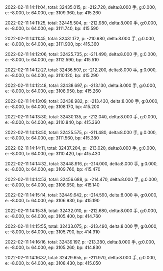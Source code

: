 2022-02-11 14:11:04, total: 32435.015, p: -212.720, delta:8.000 手, g:0.000, e: -8.000, b: 64.000, ep: 3109.360, bp: 415.260

2022-02-11 14:11:25, total: 32445.504, p: -212.980, delta:8.000 手, g:0.000, e: -8.000, b: 64.000, ep: 3111.740, bp: 415.590

2022-02-11 14:11:45, total: 32431.172, p: -210.980, delta:8.000 手, g:0.000, e: -8.000, b: 64.000, ep: 3111.900, bp: 415.360

2022-02-11 14:12:06, total: 32425.735, p: -211.490, delta:8.000 手, g:0.000, e: -8.000, b: 64.000, ep: 3112.590, bp: 415.510

2022-02-11 14:12:27, total: 32436.507, p: -212.200, delta:8.000 手, g:0.000, e: -8.000, b: 64.000, ep: 3110.120, bp: 415.290

2022-02-11 14:12:48, total: 32438.697, p: -213.130, delta:8.000 手, g:0.000, e: -8.000, b: 64.000, ep: 3108.950, bp: 415.260

2022-02-11 14:13:09, total: 32438.982, p: -213.430, delta:8.000 手, g:0.000, e: -8.000, b: 64.000, ep: 3108.170, bp: 415.200

2022-02-11 14:13:30, total: 32430.135, p: -212.040, delta:8.000 手, g:0.000, e: -8.000, b: 64.000, ep: 3110.840, bp: 415.360

2022-02-11 14:13:50, total: 32425.575, p: -211.480, delta:8.000 手, g:0.000, e: -8.000, b: 64.000, ep: 3111.560, bp: 415.380

2022-02-11 14:14:11, total: 32437.204, p: -213.020, delta:8.000 手, g:0.000, e: -8.000, b: 64.000, ep: 3110.420, bp: 415.430

2022-02-11 14:14:32, total: 32448.916, p: -214.000, delta:8.000 手, g:0.000, e: -8.000, b: 64.000, ep: 3109.760, bp: 415.470

2022-02-11 14:14:53, total: 32456.688, p: -214.470, delta:8.000 手, g:0.000, e: -8.000, b: 64.000, ep: 3106.650, bp: 415.140

2022-02-11 14:15:14, total: 32449.642, p: -214.590, delta:8.000 手, g:0.000, e: -8.000, b: 64.000, ep: 3106.930, bp: 415.190

2022-02-11 14:15:35, total: 32432.010, p: -212.680, delta:8.000 手, g:0.000, e: -8.000, b: 64.000, ep: 3105.400, bp: 414.760

2022-02-11 14:15:55, total: 32433.075, p: -213.490, delta:8.000 手, g:0.000, e: -8.000, b: 64.000, ep: 3105.790, bp: 414.910

2022-02-11 14:16:16, total: 32439.197, p: -213.380, delta:8.000 手, g:0.000, e: -8.000, b: 64.000, ep: 3105.260, bp: 414.830

2022-02-11 14:16:37, total: 32429.655, p: -211.970, delta:8.000 手, g:0.000, e: -8.000, b: 64.000, ep: 3108.430, bp: 415.050